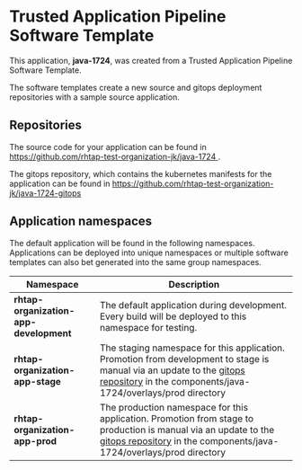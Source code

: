 # Trusted Application Pipeline Software Template

This application, **java-1724**, was created from a Trusted Application Pipeline Software Template.

The software templates create a new source and gitops deployment repositories with a sample source application. 

## Repositories

The source code for your application can be found in [https://github.com/rhtap-test-organization-jk/java-1724 ](https://github.com/rhtap-test-organization-jk/java-1724 ).
 
The gitops repository, which contains the kubernetes manifests for the application can be found in 
[https://github.com/rhtap-test-organization-jk/java-1724-gitops ](https://github.com/rhtap-test-organization-jk/java-1724-gitops ) 

## Application namespaces 

The default application will be found in the following namespaces. Applications can be deployed into unique namespaces or multiple software templates can also bet generated into the same group namespaces.  

|  Namespace   |  Description   |  
| -------- | -------- |   
| **rhtap-organization-app-development** | The default application during development. Every build will be deployed to this namespace for testing. | 
| **rhtap-organization-app-stage** | The staging namespace for this application. Promotion from development to stage is manual via an update to the [gitops repository](https://github.com/rhtap-test-organization-jk/java-1724-gitops ) in the components/java-1724/overlays/prod directory |  
| **rhtap-organization-app-prod** | The production namespace for this application. Promotion from stage to production is manual via an update to the [gitops repository](https://github.com/rhtap-test-organization-jk/java-1724-gitops ) in the components/java-1724/overlays/prod directory | 